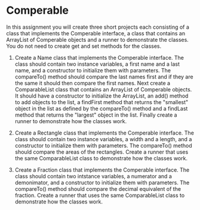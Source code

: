 # Comperable
In this assignment you will create three short projects each consisting of a class that implements the Comperable interface, a class that contains an ArrayList of Comperable objects and a runner to demonstrate the classes. You do not need to create get and set methods for the classes.

1) Create a Name class that implements the Comperable interface. The class should contain two instance variables, a first name and a last name, and a constructor to initialize them with parameters. The compareTo() method should compare the last names first and if they are the same it should then compare the first names.
Next create a ComparableList class that contains an ArrayList of Comperable objects. It should have a constructor to initialize the ArrayList, an add() method to add objects to the list, a findFirst method that returns the "smallest" object in the list as defined by the compareTo() method and a findLast method that returns the "largest" object in the list.
Finally create a runner to demonstrate how the classes work.

2) Create a Rectangle class that implements the Comperable interface. The class should contain two instance variables, a width and a length, and a constructor to initialize them with parameters. The compareTo() method should compare the areas of the rectangles.
Create a runner that uses the same ComparableList class to demonstrate how the classes work.

3) Create a Fraction class that implements the Comperable interface. The class should contain two intstance variables, a numerator and a demonimator, and a constructor to initialize them with parameters. The compareTo() method should compare the decimal equivalent of the fraction.
Create a runner that uses the same ComparableList class to demonstrate how the classes work.
